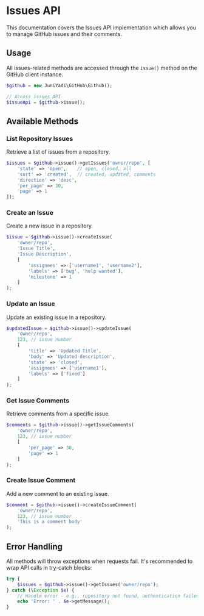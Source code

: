 # Issues API

This documentation covers the Issues API implementation which allows you to manage GitHub issues and their comments.

## Usage

All issues-related methods are accessed through the `issue()` method on the GitHub client instance.

```php
$github = new JuniYadi\GitHub\Github();

// Access issues API
$issueApi = $github->issue();
```

## Available Methods

### List Repository Issues

Retrieve a list of issues from a repository.

```php
$issues = $github->issue()->getIssues('owner/repo', [
    'state' => 'open',    // open, closed, all
    'sort' => 'created',  // created, updated, comments
    'direction' => 'desc',
    'per_page' => 30,
    'page' => 1
]);
```

### Create an Issue

Create a new issue in a repository.

```php
$issue = $github->issue()->createIssue(
    'owner/repo',
    'Issue Title',
    'Issue Description',
    [
        'assignees' => ['username1', 'username2'],
        'labels' => ['bug', 'help wanted'],
        'milestone' => 1
    ]
);
```

### Update an Issue

Update an existing issue in a repository.

```php
$updatedIssue = $github->issue()->updateIssue(
    'owner/repo',
    123, // issue number
    [
        'title' => 'Updated Title',
        'body' => 'Updated description',
        'state' => 'closed',
        'assignees' => ['username1'],
        'labels' => ['fixed']
    ]
);
```

### Get Issue Comments

Retrieve comments from a specific issue.

```php
$comments = $github->issue()->getIssueComments(
    'owner/repo',
    123, // issue number
    [
        'per_page' => 30,
        'page' => 1
    ]
);
```

### Create Issue Comment

Add a new comment to an existing issue.

```php
$comment = $github->issue()->createIssueComment(
    'owner/repo',
    123, // issue number
    'This is a comment body'
);
```

## Error Handling

All methods will throw exceptions when requests fail. It's recommended to wrap API calls in try-catch blocks:

```php
try {
    $issues = $github->issue()->getIssues('owner/repo');
} catch (\Exception $e) {
    // Handle error - e.g., repository not found, authentication failed, etc.
    echo 'Error: ' . $e->getMessage();
}
```

